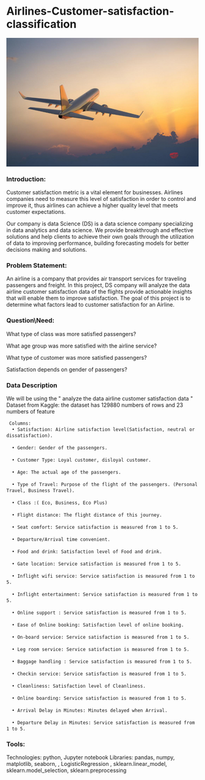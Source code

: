 # Airlines-Customer-satisfaction-classification

<center><img align="center" src="Airlines Customer satisfaction12.jpg"></center>

### Introduction:

Customer satisfaction metric is a vital element for businesses. Airlines companies need to measure this level of satisfaction in order to control and improve it, thus airlines can achieve a higher quality level that meets customer expectations.

Our company is data Science (DS) is a data science company specializing in data analytics and data science. We provide breakthrough and effective solutions and help clients to achieve their own goals through the utilization of data to improving performance, building forecasting models for better decisions making and solutions.

### Problem Statement:
An airline is a company that provides air transport services for traveling passengers and freight. In this project, DS company will analyze the data airline customer satisfaction data of the flights provide actionable insights that will enable them to improve satisfaction. The goal of this project is to determine what factors lead to customer satisfaction for an Airline. 

### Question\Need:
What type of class was more satisfied passengers?

What age group was more satisfied with the airline service?

What type of customer was more satisfied passengers?

Satisfaction depends on gender of passengers?




### Data Description
We will be using the " analyze the data airline customer satisfaction data " Dataset from Kaggle: the dataset has 129880 numbers of rows and 23 numbers of feature

     Columns:
      •	Satisfaction: Airline satisfaction level(Satisfaction, neutral or dissatisfaction).

      •	Gender: Gender of the passengers. 

      •	Customer Type: Loyal customer, disloyal customer.

      •	Age: The actual age of the passengers. 

      •	Type of Travel: Purpose of the flight of the passengers. (Personal Travel, Business Travel).

      •	Class :( Eco, Business, Eco Plus)

      •	Flight distance: The flight distance of this journey.

      •	Seat comfort: Service satisfaction is measured from 1 to 5.

      •	Departure/Arrival time convenient.

      •	Food and drink: Satisfaction level of Food and drink. 

      •	Gate location: Service satisfaction is measured from 1 to 5.

      •	Inflight wifi service: Service satisfaction is measured from 1 to 5.

      •	Inflight entertainment: Service satisfaction is measured from 1 to 5.

      •	Online support : Service satisfaction is measured from 1 to 5.

      •	Ease of Online booking: Satisfaction level of online booking.

      •	On-board service: Service satisfaction is measured from 1 to 5.

      •	Leg room service: Service satisfaction is measured from 1 to 5.

      •	Baggage handling : Service satisfaction is measured from 1 to 5.

      •	Checkin service: Service satisfaction is measured from 1 to 5.

      •	Cleanliness: Satisfaction level of Cleanliness.

      •	Online boarding: Service satisfaction is measured from 1 to 5.

      •	Arrival Delay in Minutes: Minutes delayed when Arrival.

      •	Departure Delay in Minutes: Service satisfaction is measured from 1 to 5.

### Tools:

Technologies: python, Jupyter notebook
Libraries: pandas, numpy, matplotlib, seaborn, , LogisticRegression , sklearn.linear_model, sklearn.model_selection, sklearn.preprocessing
